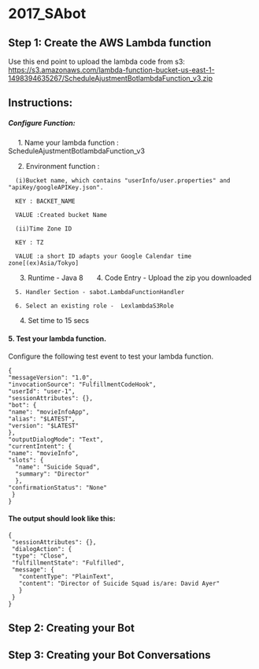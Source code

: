 # 2017_SAbot

## Step 1: Create the AWS Lambda function
Use this end point to upload the lambda code from s3:
https://s3.amazonaws.com/lambda-function-bucket-us-east-1-1498394635267/ScheduleAjustmentBotlambdaFunction_v3.zip

Instructions: 
-------------

##### Configure Function: 

      1. Name your lambda function : ScheduleAjustmentBotlambdaFunction_v3
      
      2. Environment function : 
      
      (i)Bucket name, which contains "userInfo/user.properties" and "apiKey/googleAPIKey.json".
      
      KEY : BACKET_NAME
      
      VALUE :Created bucket Name
      
      (ii)Time Zone ID
      
      KEY : TZ
      
      VALUE :a short ID adapts your Google Calendar time zone[(ex)Asia/Tokyo]
      
      3. Runtime - Java 8
      
      4. Code Entry - Upload the zip you downloaded
      
      5. Handler Section - sabot.LambdaFunctionHandler
      
      6. Select an existing role -  LexlambdaS3Role
      
      4. Set time to 15 secs

#### 5. Test your lambda function. 

Configure the following test event to test your lambda function.

    {
    "messageVersion": "1.0",
    "invocationSource": "FulfillmentCodeHook",
    "userId": "user-1",
    "sessionAttributes": {},
    "bot": {
    "name": "movieInfoApp",
    "alias": "$LATEST",
    "version": "$LATEST"
    },
    "outputDialogMode": "Text",
    "currentIntent": {
    "name": "movieInfo",
    "slots": {
      "name": "Suicide Squad",
      "summary": "Director"
      },
    "confirmationStatus": "None"
     }
    }

#### The output should look like this: 

    {
     "sessionAttributes": {},
     "dialogAction": {
     "type": "Close",
     "fulfillmentState": "Fulfilled",
     "message": {
       "contentType": "PlainText",
       "content": "Director of Suicide Squad is/are: David Ayer"
       }
     }
    }



## Step 2: Creating your Bot

## Step 3: Creating your Bot Conversations

